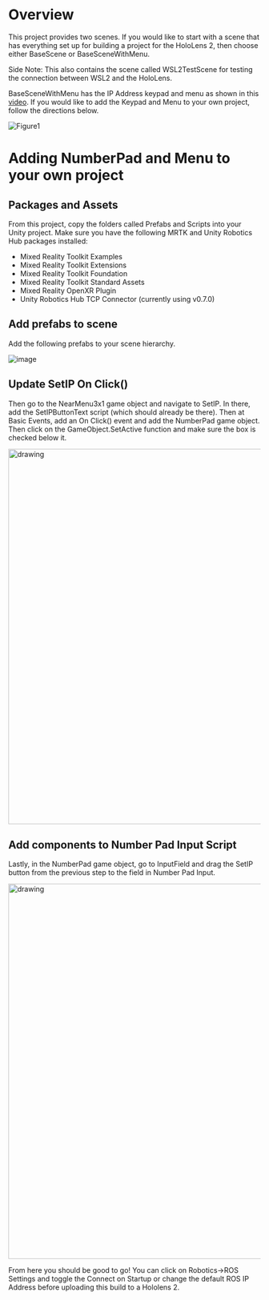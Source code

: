 # Overview
This project provides two scenes. If you would like to start with a scene that has everything set up for building a project for the HoloLens 2, then choose either BaseScene or BaseSceneWithMenu. 

Side Note: This also contains the scene called WSL2TestScene for testing the connection between WSL2 and the HoloLens.

BaseSceneWithMenu has the IP Address keypad and menu as shown in this [video](https://youtu.be/kmEVIafkqgM). If you would like to add the Keypad and Menu to your own project, follow the directions below. 

![Figure1](https://user-images.githubusercontent.com/56240638/183230142-93677b87-8011-4477-aa2e-158c647c01f4.png)

# Adding NumberPad and Menu to your own project
## Packages and Assets

From this project, copy the folders called Prefabs and Scripts into your Unity project. Make sure you have the following MRTK and Unity Robotics Hub packages installed:

* Mixed Reality Toolkit Examples
* Mixed Reality Toolkit Extensions
* Mixed Reality Toolkit Foundation
* Mixed Reality Toolkit Standard Assets
* Mixed Reality OpenXR Plugin
* Unity Robotics Hub TCP Connector (currently using v0.7.0)

## Add prefabs to scene 
Add the following prefabs to your scene hierarchy. 

![image](https://user-images.githubusercontent.com/56240638/156014624-90776ca2-2596-47c1-9343-a3ab4a790fc1.png)

## Update SetIP On Click()

Then go to the NearMenu3x1 game object and navigate to SetIP. In there, add the SetIPButtonText script (which should already be there). Then at Basic Events, add an On Click() event and add the NumberPad game object. Then click on the GameObject.SetActive function and make sure the box is checked below it.

<img src="https://user-images.githubusercontent.com/56240638/183230127-21544e51-9b89-4183-91b2-5bb300591687.png" alt="drawing" style="width:750px;"/>

## Add components to Number Pad Input Script
Lastly, in the NumberPad game object, go to InputField and drag the SetIP button from the previous step to the field in Number Pad Input.

<img src="https://user-images.githubusercontent.com/56240638/183230060-76a958d8-855a-4095-b151-7e0f0bceaf7a.png" alt="drawing" style="width:750px;"/>

From here you should be good to go! You can click on Robotics->ROS Settings and toggle the Connect on Startup or change the default ROS IP Address before uploading this build to a Hololens 2. 
